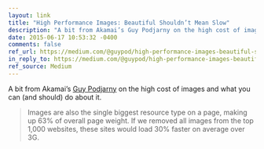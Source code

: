 ```yaml
---
layout: link
title: "High Performance Images: Beautiful Shouldn’t Mean Slow"
description: "A bit from Akamai’s Guy Podjarny on the high cost of images and what you can (and should) do about it."
date: 2015-06-17 10:53:32 -0400
comments: false
ref_url: https://medium.com/@guypod/high-performance-images-beautiful-shouldn-t-mean-slow-22ffc4e31663
in_reply_to: https://medium.com/@guypod/high-performance-images-beautiful-shouldn-t-mean-slow-22ffc4e31663
ref_source: Medium
---
```


A bit from Akamai’s [Guy Podjarny](https://twitter.com/guypod) on the high cost of images and what you can (and should) do about it.

> Images are also the single biggest resource type on a page, making up 63% of overall page weight. If we removed all images from the top 1,000 websites, these sites would load 30% faster on average over 3G.